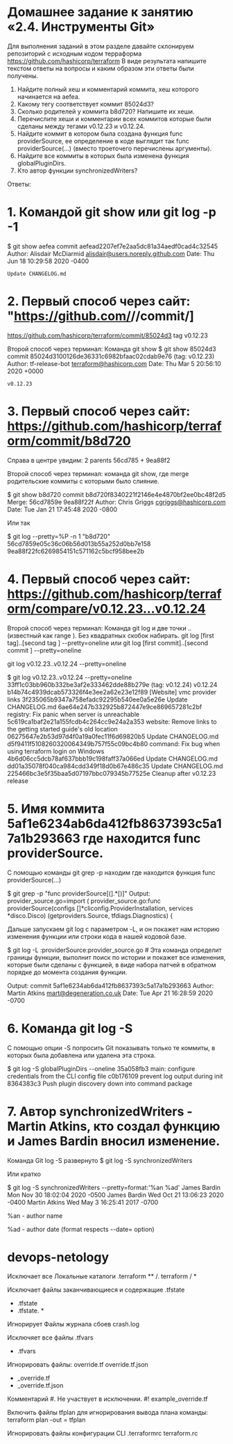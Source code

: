 # Домашнее задание к занятию «2.4. Инструменты Git»
Для выполнения заданий в этом разделе давайте склонируем репозиторий с исходным кодом терраформа https://github.com/hashicorp/terraform
В виде результата напишите текстом ответы на вопросы и каким образом эти ответы были получены.
1.	Найдите полный хеш и комментарий коммита, хеш которого начинается на aefea.
2.	Какому тегу соответствует коммит 85024d3?
3.	Сколько родителей у коммита b8d720? Напишите их хеши.
4.	Перечислите хеши и комментарии всех коммитов которые были сделаны между тегами v0.12.23 и v0.12.24.
5.	Найдите коммит в котором была создана функция func providerSource, ее определение в коде выглядит так func providerSource(...) (вместо троеточего перечислены аргументы).
6.	Найдите все коммиты в которых была изменена функция globalPluginDirs.
7.	Кто автор функции synchronizedWriters?

Ответы:

# 1.	Командой git show или git log -p -1

$ git show aefea
commit aefead2207ef7e2aa5dc81a34aedf0cad4c32545
Author: Alisdair McDiarmid <alisdair@users.noreply.github.com>
Date:   Thu Jun 18 10:29:58 2020 -0400

    Update CHANGELOG.md


# 2.	Первый способ через сайт: "https://github.com/<owner>/<project>/commit/<hash>]

https://github.com/hashicorp/terraform/commit/85024d3
tag v0.12.23 

Второй способ через терминал:
Команда git show 
$ git show 85024d3
commit 85024d3100126de36331c6982bfaac02cdab9e76 (tag: v0.12.23)
Author: tf-release-bot <terraform@hashicorp.com>
Date:   Thu Mar 5 20:56:10 2020 +0000

    v0.12.23



# 3.	Первый способ через сайт: https://github.com/hashicorp/terraform/commit/b8d720
Справа в центре увидим: 2 parents 56cd785 + 9ea88f2

Второй способ через терминал: команда git show, где merge родительские коммиты с которыми было слияние.

$ git show b8d720
commit b8d720f8340221f2146e4e4870bf2ee0bc48f2d5
Merge: 56cd7859e 9ea88f22f
Author: Chris Griggs <cgriggs@hashicorp.com>
Date:   Tue Jan 21 17:45:48 2020 -0800

Или так

$ git log --pretty=%P -n 1 "b8d720"
56cd7859e05c36c06b56d013b55a252d0bb7e158 9ea88f22fc6269854151c571162c5bcf958bee2b



# 4.	Первый способ через сайт: https://github.com/hashicorp/terraform/compare/v0.12.23...v0.12.24

Второй способ через терминал:
Команда git log и две точки .. (известный как range ). Без квадратных скобок набирать.
git log [first tag]..[second tag ] --pretty=oneline
или
git log [first commit]..[second commit ] --pretty=oneline

git log v0.12.23..v0.12.24 --pretty=oneline

$ git log v0.12.23..v0.12.24 --pretty=oneline
33ff1c03bb960b332be3af2e333462dde88b279e (tag: v0.12.24) v0.12.24
b14b74c4939dcab573326f4e3ee2a62e23e12f89 [Website] vmc provider links
3f235065b9347a758efadc92295b540ee0a5e26e Update CHANGELOG.md
6ae64e247b332925b872447e9ce869657281c2bf registry: Fix panic when server is unreachable
5c619ca1baf2e21a155fcdb4c264cc9e24a2a353 website: Remove links to the getting started guide's old location
06275647e2b53d97d4f0a19a0fec11f6d69820b5 Update CHANGELOG.md
d5f9411f5108260320064349b757f55c09bc4b80 command: Fix bug when using terraform login on Windows
4b6d06cc5dcb78af637bbb19c198faff37a066ed Update CHANGELOG.md
dd01a35078f040ca984cdd349f18d0b67e486c35 Update CHANGELOG.md
225466bc3e5f35baa5d07197bbc079345b77525e Cleanup after v0.12.23 release


# 5.	Имя коммита 5af1e6234ab6da412fb8637393c5a17a1b293663 где находится func providerSource.
С помощью команды git grep -p находим где находится функция func providerSource(…)

$ git grep -p "func providerSource[(].*[)]"
Output:
provider_source.go=import (
provider_source.go:func providerSource(configs []*cliconfig.ProviderInstallation, services *disco.Disco) (getproviders.Source, tfdiags.Diagnostics) {

Дальше запускаем git log с параметром -L, и он покажет нам историю изменения функции или строки кода в нашей кодовой базе.

$ git log -L :providerSource:provider_source.go  # Эта команда определит границы функции, выполнит поиск по истории и покажет все изменения, которые были сделаны с функцией, в виде набора патчей в обратном порядке до момента создания функции.

Output:
commit 5af1e6234ab6da412fb8637393c5a17a1b293663
Author: Martin Atkins <mart@degeneration.co.uk>
Date:   Tue Apr 21 16:28:59 2020 -0700







# 6.	Команда git log -S

C помощью опции -S попросить Git показывать только те коммиты, в которых была добавлена или удалена эта строка.

$ git log -S globalPluginDirs --oneline
35a058fb3 main: configure credentials from the CLI config file
c0b176109 prevent log output during init
8364383c3 Push plugin discovery down into command package



# 7.	Автор synchronizedWriters  - Martin Atkins, кто создал функцию и James Bardin вносил изменение.
Команда Git log -S развернуто
$ git log -S synchronizedWriters

Или кратко

$ git log -S synchronizedWriters --pretty=format:'%an %ad'
James Bardin Mon Nov 30 18:02:04 2020 -0500
James Bardin Wed Oct 21 13:06:23 2020 -0400
Martin Atkins Wed May 3 16:25:41 2017 -0700

%an - author name

%ad   - author date (format respects --date= option)






  
  

# devops-netology
Исключает все Локальные каталоги .terraform
** /. terraform / *

Исключает файлы заканчивающиеся и содержащие .tfstate
* .tfstate
* .tfstate. *

Игнорирует Файлы журнала сбоев
crash.log

Исключяет все файлы .tfvars

* .tfvars

Игнорировать файлы:
override.tf
override.tf.json
* _override.tf
* _override.tf.json

Комментарий #. Не участвует в исключении.
#! example_override.tf

Включить файлы tfplan для игнорирования вывода плана команды: terraform plan -out = tfplan

Игнорировать файлы конфигурации CLI
.terraformrc
terraform.rc

